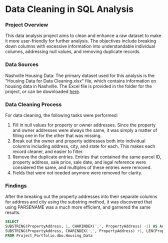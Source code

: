 # Data Cleaning in SQL Analysis

### Project Overview

This data analysis project aims to clean and enhance a raw dataset to make it more user-friendly for further analysis. The objectives include breaking down columns with excessive information into understandable individual columns, addressing null values, and removing duplicate records.

### Data Sources

Nashville Housing Data: The primary dataset used for this analysis is the "Housing Data for Data Cleaning.xlsx" file, which contains information on housing data in Nashville. The Excel file is provided in the folder for the project, or can be downloaded [here](https://view.officeapps.live.com/op/view.aspx?src=https%3A%2F%2Fraw.githubusercontent.com%2Flkolb10%2FData_Projects%2Fmain%2FData%2520Cleaning%2520in%2520SQL%2FHousing%2520Data%2520for%2520Data%2520Cleaning.xlsx&wdOrigin=BROWSELINK).

### Data Cleaning Process

For data cleaning, the following tasks were performed:
1. Fill in null values for property or owner addresses. Since the property and owner addresses were always the same, it was simply a matter of filling one in for the other that was missing.
2. Break out the owner and property addresses both into individual columns including address, city, and state for each. This makes each record cleaner, and easier to filter.
3. Remove the duplicate entries. Entries that contained the same parcel ID, property address, sale price, sale date, and legal reference were considered the same, and multiples of these entries were removed.
4. Fields that were not needed anymore were removed for clarity.

### Findings

After the breaking out the property addresses into their separate columns for address and city using the substring method, it was discovered that using PARSENAME was a much more efficient, and garnered the same results.

```sql
SELECT 
SUBSTRING(PropertyAddress, 1, CHARINDEX(',', PropertyAddress) -1) AS Address,
SUBSTRING(PropertyAddress, CHARINDEX(',', PropertyAddress) +1, LEN(PropertyAddress)) AS Address
FROM Project_Portfolio.dbo.Housing_Data
```



